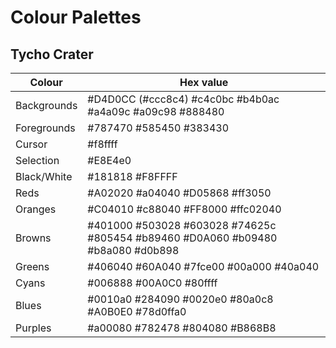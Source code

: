 # Colour Palettes

## Tycho Crater

| Colour    | Hex value |
|-----------|-----------|
|Backgrounds| #D4D0CC (#ccc8c4) #c4c0bc #b4b0ac #a4a09c #a09c98 #888480
|Foregrounds| #787470 #585450 #383430
|Cursor     | #f8ffff
|Selection  | #E8E4e0
|Black/White| #181818 #F8FFFF
|Reds       | #A02020 #a04040 #D05868 #ff3050
|Oranges    | #C04010 #c88040 #FF8000 #ffc02040
|Browns     | #401000 #503028 #603028 #74625c #805454 #b89460 #D0A060 #b09480 #b8a080 #d0b898
|Greens     | #406040 #60A040 #7fce00 #00a000 #40a040
|Cyans      | #006888 #00A0C0 #80ffff
|Blues      | #0010a0 #284090 #0020e0 #80a0c8 #A0B0E0 #78d0ffa0
|Purples    | #a00080 #782478 #804080 #B868B8